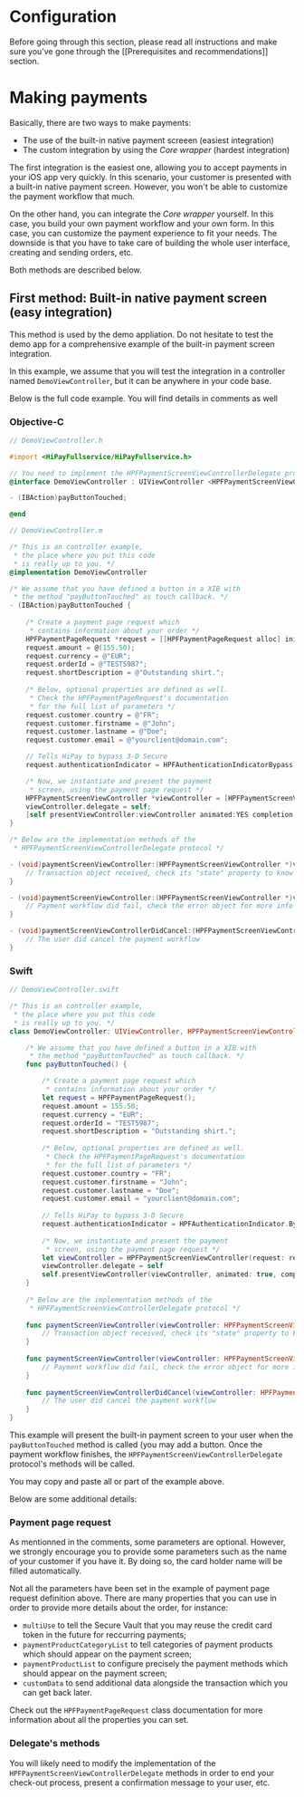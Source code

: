 # Configuration

Before going through this section, please read all instructions and make sure you've gone through the [[Prerequisites and recommendations]] section. 

# Making payments

Basically, there are two ways to make payments:

- The use of the built-in native payment screeen (easiest integration)
- The custom integration by using the *Core wrapper* (hardest integration)

The first integration is the easiest one, allowing you to accept payments in your iOS app very quickly. In this scenario, your customer is presented with a built-in native payment screen. However, you won't be able to customize the payment workflow that much.

On the other hand, you can integrate the *Core wrapper* yourself. In this case, you build your own payment workflow and your own form. In this case, you can customize the payment experience to fit your needs. The downside is that you have to take care of building the whole user interface, creating and sending orders, etc.

Both methods are described below.

## First method: Built-in native payment screen (easy integration)

This method is used by the demo appliation. Do not hesitate to test the demo app for a comprehensive example of the built-in payment screen integration.

In this example, we assume that you will test the integration in a controller named `DemoViewController`, but it can be anywhere in your code base. 

Below is the full code example. You will find details in comments as well 

### Objective-C
```Objective-C
// DemoViewController.h

#import <HiPayFullservice/HiPayFullservice.h>

// You need to implement the HPFPaymentScreenViewControllerDelegate protocol
@interface DemoViewController : UIViewController <HPFPaymentScreenViewControllerDelegate>

- (IBAction)payButtonTouched;

@end
```

```Objective-C
// DemoViewController.m

/* This is an controller example,
 * the place where you put this code
 * is really up to you. */
@implementation DemoViewController

/* We assume that you have defined a button in a XIB with
 * the method "payButtonTouched" as touch callback. */
- (IBAction)payButtonTouched {
    
    /* Create a payment page request which
     * contains information about your order */
    HPFPaymentPageRequest *request = [[HPFPaymentPageRequest alloc] init];
    request.amount = @(155.50);
    request.currency = @"EUR";
    request.orderId = @"TEST5987";
    request.shortDescription = @"Outstanding shirt.";
    
    /* Below, optional properties are defined as well.
     * Check the HPFPaymentPageRequest's documentation
     * for the full list of parameters */
    request.customer.country = @"FR";
    request.customer.firstname = @"John";
    request.customer.lastname = @"Doe";
    request.customer.email = @"yourclient@domain.com";

    // Tells HiPay to bypass 3-D Secure
    request.authenticationIndicator = HPFAuthenticationIndicatorBypass;

    /* Now, we instantiate and present the payment
     * screen, using the payment page request */
    HPFPaymentScreenViewController *viewController = [HPFPaymentScreenViewController paymentScreenViewControllerWithRequest:request];
    viewController.delegate = self;
    [self presentViewController:viewController animated:YES completion:nil];
}

/* Below are the implementation methods of the
 * HPFPaymentScreenViewControllerDelegate protocol */

- (void)paymentScreenViewController:(HPFPaymentScreenViewController *)viewController didEndWithTransaction:(HPFTransaction *)transaction {
    // Transaction object received, check its "state" property to know if the transaction was completed
}

- (void)paymentScreenViewController:(HPFPaymentScreenViewController *)viewController didFailWithError:(NSError *)error {
    // Payment workflow did fail, check the error object for more info
}

- (void)paymentScreenViewControllerDidCancel:(HPFPaymentScreenViewController *)viewController {
    // The user did cancel the payment workflow
}
```

### Swift

```Swift
// DemoViewController.swift

/* This is an controller example,
 * the place where you put this code
 * is really up to you. */
class DemoViewController: UIViewController, HPFPaymentScreenViewControllerDelegate {

    /* We assume that you have defined a button in a XIB with
     * the method "payButtonTouched" as touch callback. */
    func payButtonTouched() {

        /* Create a payment page request which
         * contains information about your order */
        let request = HPFPaymentPageRequest();
        request.amount = 155.50;
        request.currency = "EUR";
        request.orderId = "TEST5987";
        request.shortDescription = "Outstanding shirt.";
        
        /* Below, optional properties are defined as well.
         * Check the HPFPaymentPageRequest's documentation
         * for the full list of parameters */
        request.customer.country = "FR";
        request.customer.firstname = "John";
        request.customer.lastname = "Doe";
        request.customer.email = "yourclient@domain.com";
        
        // Tells HiPay to bypass 3-D Secure
        request.authenticationIndicator = HPFAuthenticationIndicator.Bypass;
        
        /* Now, we instantiate and present the payment
         * screen, using the payment page request */
        let viewController = HPFPaymentScreenViewController(request: request)
        viewController.delegate = self
        self.presentViewController(viewController, animated: true, completion: nil)
    }
 
    /* Below are the implementation methods of the
     * HPFPaymentScreenViewControllerDelegate protocol */
    
    func paymentScreenViewController(viewController: HPFPaymentScreenViewController, didEndWithTransaction transaction: HPFTransaction) {
        // Transaction object received, check its "state" property to know if the transaction was completed
    }
    
    func paymentScreenViewController(viewController: HPFPaymentScreenViewController, didFailWithError error: NSError) {
        // Payment workflow did fail, check the error object for more info
    }
    
    func paymentScreenViewControllerDidCancel(viewController: HPFPaymentScreenViewController) {
        // The user did cancel the payment workflow
    }
}
```

This example will present the built-in payment screen to your user when the `payButtonTouched` method is called (you may add a button. Once the payment workflow finishes, the `HPFPaymentScreenViewControllerDelegate` protocol's methods will be called. 

You may copy and paste all or part of the example above.

Below are some additional details:

### Payment page request

As mentionned in the comments, some parameters are optional. However, we strongly encourage you to provide some parameters such as the name of your customer if you have it. By doing so, the card holder name will be filled automatically.

Not all the parameters have been set in the example of payment page request definition above. There are many properties that you can use in order to provide more details about the order, for instance: 

- `multiUse` to tell the Secure Vault that you may reuse the credit card token in the future for reccurring payments; 
- `paymentProductCategoryList` to tell categories of payment products which should appear on the payment screen; 
- `paymentProductList` to configure precisely the payment methods which should appear on the payment screen;
- `customData` to send additional data alongside the transaction which you can get back later.

Check out the `HPFPaymentPageRequest` class documentation for more information about all the properties you can set.

### Delegate's methods

You will likely need to modify the implementation of the `HPFPaymentScreenViewControllerDelegate` methods in order to end your check-out process, present a confirmation message to your user, etc.
